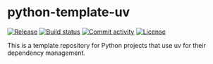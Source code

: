 # python-template-uv

[![Release](https://img.shields.io/github/v/release/salilathalye/python-template-uv)](https://img.shields.io/github/v/release/salilathalye/python-template-uv)
[![Build status](https://img.shields.io/github/actions/workflow/status/salilathalye/python-template-uv/main.yml?branch=main)](https://github.com/salilathalye/python-template-uv/actions/workflows/main.yml?query=branch%3Amain)
[![Commit activity](https://img.shields.io/github/commit-activity/m/salilathalye/python-template-uv)](https://img.shields.io/github/commit-activity/m/salilathalye/python-template-uv)
[![License](https://img.shields.io/github/license/salilathalye/python-template-uv)](https://img.shields.io/github/license/salilathalye/python-template-uv)

This is a template repository for Python projects that use uv for their dependency management.
